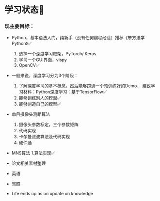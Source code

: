 # 学习状态:memo:

### 现主要目标：
- Python，基本语法入门，纯新手（没有任何编程经验）推荐《笨方法学Python》:white_check_mark:
    1. 选择一个深度学习框架，PyTorch/ Keras
    2. 学习一个GUI界面，vispy
    3. OpenCV:white_check_mark:
    
- 一般来说，深度学习分为3个阶段：
  1. 了解深度学习的基本概念，然后能够跑通一个预训练好的Demo， 建议学习材料：Python深度学习：基于TensorFlow:white_check_mark:
  2. 能够训练别人的模型:white_check_mark:
  3. 能够创造自己的模型:white_check_mark:

- 单目摄像头测距算法
  1. 摄像头参数标定，三个参数矩阵
  2. 代码实现
  3. 卡尔曼滤波算法及代码实现
  4. 硬件通
  
 - MNS算法
  1.算法实现:white_check_mark:
  
 - 论文相关素材整理
 - 英语
 - 驾照
 - Life ends up as on update on knowledge
